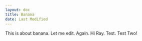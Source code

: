 ```yaml
---
layout: doc
title: Banana
date: Last Modified
---
```


This is about banana. Let me edit. Again. Hi Ray. Test. Test Two!
